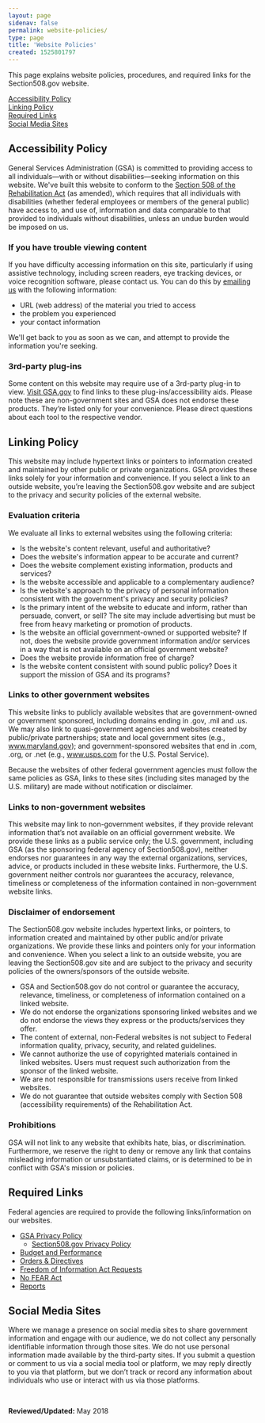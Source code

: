 ```yaml
---
layout: page
sidenav: false
permalink: website-policies/
type: page
title: 'Website Policies'
created: 1525801797
---
```


This page explains website policies, procedures, and required links for the Section508.gov website.

[Accessibility Policy][1]  
[Linking Policy][2]  
[Required Links][3]  
[Social Media Sites][4]

<h2 id="accessibility">
  <a name="_34un52plpz34"></a>Accessibility Policy
</h2>

General Services Administration (GSA) is committed to providing access to all individuals&mdash;with or without disabilities&mdash;seeking information on this website. We've built this website to conform to the [Section 508 of the Rehabilitation Act][5] (as amended), which requires that all individuals with disabilities (whether federal employees or members of the general public) have access to, and use of, information and data comparable to that provided to individuals without disabilities, unless an undue burden would be imposed on us.

### <a name="_37wuvotyl97i"></a>If you have trouble viewing content

If you have difficulty accessing information on this site, particularly if using assistive technology, including screen readers, eye tracking devices, or voice recognition software, please contact us. You can do this by [emailing us][6] with the following information:

  * URL (web address) of the material you tried to access
  * the problem you experienced
  * your contact information

We'll get back to you as soon as we can, and attempt to provide the information you're seeking.

### <a name="_fbklemy1ggxn"></a>3rd-party plug-ins

Some content on this website may require use of a 3rd-party plug-in to view. [Visit GSA.gov][7] to find links to these plug-ins/accessibility aids. Please note these are non-government sites and GSA does not endorse these products. They&rsquo;re listed only for your convenience. Please direct questions about each tool to the respective vendor.

## <a name="_p7y1e21sfeed"></a>Linking Policy

This website may include hypertext links or pointers to information created and maintained by other public or private organizations. GSA provides these links solely for your information and convenience. If you select a link to an outside website, you&rsquo;re leaving the Section508.gov website and are subject to the privacy and security policies of the external website.

### <a name="_1p6vjgrf9kmp"></a>Evaluation criteria

We evaluate all links to external websites using the following criteria:

  * Is the website's content relevant, useful and authoritative?
  * Does the website's information appear to be accurate and current?
  * Does the website complement existing information, products and services?
  * Is the website accessible and applicable to a complementary audience?
  * Is the website's approach to the privacy of personal information consistent with the government's privacy and security policies?
  * Is the primary intent of the website to educate and inform, rather than persuade, convert, or sell? The site may include advertising but must be free from heavy marketing or promotion of products.
  * Is the website an official government-owned or supported website? If not, does the website provide government information and/or services in a way that is not available on an official government website?
  * Does the website provide information free of charge?
  * Is the website content consistent with sound public policy? Does it support the mission of GSA and its programs?

### <a name="_e4lg7lppatxf"></a>Links to other government websites

This website links to publicly available websites that are government-owned or government sponsored, including domains ending in .gov, .mil and .us. We may also link to quasi-government agencies and websites created by public/private partnerships; state and local government sites (e.g., www.maryland.gov); and government-sponsored websites that end in .com, .org, or .net (e.g., www.usps.com for the U.S. Postal Service).

Because the websites of other federal government agencies must follow the same policies as GSA, links to these sites (including sites managed by the U.S. military) are made without notification or disclaimer.

### <a name="_csmdnm82uoao"></a>Links to non-government websites

This website may link to non-government websites, if they provide relevant information that&rsquo;s not available on an official government website. We provide these links as a public service only; the U.S. government, including GSA (as the sponsoring federal agency of Section508.gov), neither endorses nor guarantees in any way the external organizations, services, advice, or products included in these website links. Furthermore, the U.S. government neither controls nor guarantees the accuracy, relevance, timeliness or completeness of the information contained in non-government website links.

### <a name="_7pqm0f2ss8h6"></a>Disclaimer of endorsement

The Section508.gov website includes hypertext links, or pointers, to information created and maintained by other public and/or private organizations. We provide these links and pointers only for your information and convenience. When you select a link to an outside website, you are leaving the Section508.gov site and are subject to the privacy and security policies of the owners/sponsors of the outside website.

  * GSA and Section508.gov do not control or guarantee the accuracy, relevance, timeliness, or completeness of information contained on a linked website.
  * We do not endorse the organizations sponsoring linked websites and we do not endorse the views they express or the products/services they offer.
  * The content of external, non-Federal websites is not subject to Federal information quality, privacy, security, and related guidelines.
  * We cannot authorize the use of copyrighted materials contained in linked websites. Users must request such authorization from the sponsor of the linked website.
  * We are not responsible for transmissions users receive from linked websites.
  * We do not guarantee that outside websites comply with Section 508 (accessibility requirements) of the Rehabilitation Act.

### <a name="_phwy22avvrhj"></a>Prohibitions

GSA will not link to any website that exhibits hate, bias, or discrimination. Furthermore, we reserve the right to deny or remove any link that contains misleading information or unsubstantiated claims, or is determined to be in conflict with GSA's mission or policies.

## <a name="_64zwi3gkjmqj"></a>Required Links

Federal agencies are required to provide the following links/information on our websites.

  * [GSA Privacy Policy][8]
      * [Section508.gov Privacy Policy][9]
  * [Budget and Performance][10]
  * [Orders & Directives][11]
  * [Freedom of Information Act Requests][12]
  * [No FEAR Act][13]
  * [Reports][14]

## <a name="_hy4mt5xqgk6h"></a>Social Media Sites

Where we manage a presence on social media sites to share government information and engage with our audience, we do not collect any personally identifiable information through those sites. We do not use personal information made available by the third-party sites. If you submit a question or comment to us via a social media tool or platform, we may reply directly to you via that platform, but we don&rsquo;t track or record any information about individuals who use or interact with us via those platforms.

&nbsp;

**Reviewed/Updated:** May 2018

&nbsp;

 [1]: #_34un52plpz34
 [2]: #_p7y1e21sfeed
 [3]: #_64zwi3gkjmqj
 [4]: #_hy4mt5xqgk6h
 [5]: /manage/laws-and-policies
 [6]: mailto:section.508@gsa.gov
 [7]: https://www.gsa.gov/website-information/accessibility-aids
 [8]: https://www.gsa.gov/privacy
 [9]: /privacy-policy
 [10]: http://www.gsa.gov/portal/category/21546
 [11]: http://www.gsa.gov/portal/directives
 [12]: http://www.gsa.gov/portal/content/105305
 [13]: http://www.gsa.gov/portal/content/101344
 [14]: http://www.gsa.gov/portal/category/21544